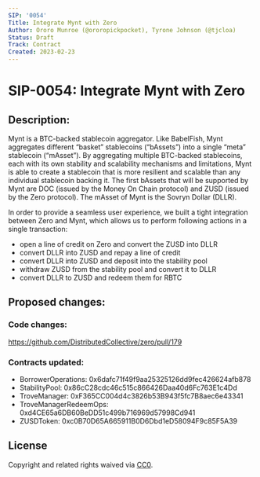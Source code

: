 ```yaml
---
SIP: '0054'
Title: Integrate Mynt with Zero
Author: Ororo Munroe (@ororopickpocket), Tyrone Johnson (@tjcloa)
Status: Draft
Track: Contract
Created: 2023-02-23
---
```


# SIP-0054: Integrate Mynt with Zero 

## Description: 
Mynt is a BTC-backed stablecoin aggregator. Like BabelFish, Mynt aggregates different “basket” stablecoins (“bAssets”) into a single “meta” stablecoin (“mAsset”). By aggregating multiple BTC-backed stablecoins, each with its own stability and scalability mechanisms and limitations, Mynt is able to create a stablecoin that is more resilient and scalable than any individual stablecoin backing it. The first bAssets that will be supported by Mynt are DOC (issued by the Money On Chain protocol) and ZUSD (issued by the Zero protocol). The mAsset of Mynt is the Sovryn Dollar (DLLR).

In order to provide a seamless user experience, we built a tight integration between Zero and Mynt, which allows us to perform following actions in a single transaction:
* open a line of credit on Zero and convert the ZUSD into DLLR 
* convert DLLR into ZUSD and repay a line of credit
* convert DLLR into ZUSD and deposit into the stability pool 
* withdraw ZUSD from the stability pool and convert it to DLLR
* convert DLLR to ZUSD and redeem them for RBTC

## Proposed changes:
### Code changes: 
https://github.com/DistributedCollective/zero/pull/179

### Contracts updated:
* BorrowerOperations: 0x6dafc71f49f9aa25325126dd9fec426624afb878
* StabilityPool: 0x86cC28cdc46c515c866426Daa40d6Fc763E1c4Dd
* TroveManager: 0xF365CC004d4c3826b53B943f5fc7B8aec6e43341
* TroveManagerRedeemOps: 0xd4CE65a6DB60BeDD51c499b716969d57998Cd941
* ZUSDToken: 0xc0B70D65A665911B0D6Dbd1eD58094F9c85F5A39

## License
Copyright and related rights waived via [CC0](https://creativecommons.org/publicdomain/zero/1.0/).
